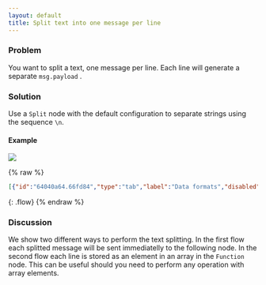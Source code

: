 ```yaml
---
layout: default
title: Split text into one message per line
---
```


### Problem

You want to split a text, one message per line. Each line will generate a separate <code class="highlighter-rouge">msg.payload</code> .

### Solution

Use a <code class="node">Split</code> node with the default configuration to separate strings using the sequence <code class="highlighter-rouge">\n</code>.

#### Example

![](/images/basic/basic-flow-022.png)

{% raw %}
~~~json
[{"id":"64040a64.66fd84","type":"tab","label":"Data formats","disabled":false,"info":""},{"id":"c9676832.26fec8","type":"comment","z":"64040a64.66fd84","name":"Split text into one message per line","info":"","x":220,"y":60,"wires":[]},{"id":"a8cbd92f.1aa5f8","type":"split","z":"64040a64.66fd84","name":"","splt":"\\n","spltType":"str","arraySplt":1,"arraySpltType":"len","stream":false,"addname":"","x":430,"y":160,"wires":[["d28cfeff.94e57"]]},{"id":"ecba8e11.46937","type":"inject","z":"64040a64.66fd84","name":"","topic":"","payload":"","payloadType":"date","repeat":"","crontab":"","once":false,"onceDelay":0.1,"x":120,"y":160,"wires":[["6cace568.fea26c"]]},{"id":"d28cfeff.94e57","type":"debug","z":"64040a64.66fd84","name":"","active":true,"tosidebar":true,"console":false,"tostatus":false,"complete":"false","x":590,"y":160,"wires":[]},{"id":"6cace568.fea26c","type":"template","z":"64040a64.66fd84","name":"","field":"payload","fieldType":"msg","format":"text","syntax":"plain","template":"Node-RED is a programming tool for wiring together hardware devices, APIs and online services in new and interesting ways.\nIt provides a browser-based editor that makes it easy to wire together flows using the wide range of nodes in the palette that can be deployed to its runtime in a single-click.","output":"str","x":280,"y":160,"wires":[["a8cbd92f.1aa5f8"]]},{"id":"4640023e.eb7ebc","type":"inject","z":"64040a64.66fd84","name":"","topic":"","payload":"","payloadType":"str","repeat":"","crontab":"","once":false,"x":110,"y":220,"wires":[["22fa10da.65846"]]},{"id":"70a4964b.a611e8","type":"function","z":"64040a64.66fd84","name":"Split lines into an array","func":"//split input file into an array - 1 array element in each line\nvar a = msg.payload.split(\"\\n\");\n\n//shift off (drop) the first line\n//a.shift();\n\n//rejoin the rest\n//msg.payload = a.join(\"\\n\");\n\nreturn {\"payload\": a};","outputs":1,"noerr":0,"x":500,"y":220,"wires":[["658257e6.73eea8"]]},{"id":"658257e6.73eea8","type":"debug","z":"64040a64.66fd84","name":"","active":true,"tosidebar":true,"console":false,"tostatus":false,"complete":"true","x":730,"y":220,"wires":[]},{"id":"22fa10da.65846","type":"template","z":"64040a64.66fd84","name":"","field":"payload","fieldType":"msg","format":"text","syntax":"plain","template":"Node-RED is a programming tool for wiring together hardware devices, APIs and online services in new and interesting ways.\nIt provides a browser-based editor that makes it easy to wire together flows using the wide range of nodes in the palette that can be deployed to its runtime in a single-click.","output":"str","x":280,"y":220,"wires":[["70a4964b.a611e8"]]}]
~~~
{: .flow}
{% endraw %}

### Discussion

We show two different ways to perform the text splitting. In the first flow each splitted message will be sent immediatelly to the following node. 
In the second flow each line is stored as an element in an array in the <code class="node">Function</code> node. This can be useful should you need to perform any operation with array elements.
